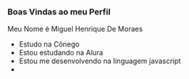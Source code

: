 ### Boas Vindas ao meu Perfil 

Meu Nome é Miguel Henrique De Moraes
- Estudo na Cônego
- Estou estudando na Alura
- Estou me desenvolvendo na linguagem javascript
- 
